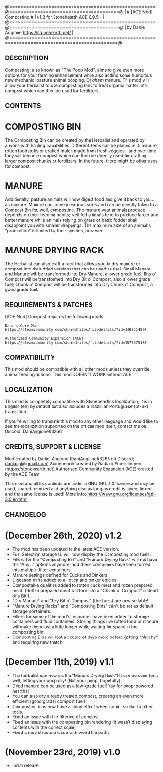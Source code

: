@====================================================@=======================================@
|              # [ACE Mod] Composting #              | v1.2       for Stonehearth ACE 0.9.5+ |
@====================================================@=======================================@
|				      by Daniel Angione				         	   		 https://stonehearth.net/  |                                                                    
@============================================================================================@

## DESCRIPTION

Composting, also known as "The Poop Mod", aims to give even more options for your farming enhancement while also adding some humorous new mechanic: pasture animal pooping. Or *ahem* manure. This mod will allow your herbalist to use composting bins to treat organic matter into compost which can then be used for fertilizers.

## CONTENTS

# COMPOSTING BIN
The Composting Bin can be created by the Herbalist and operated by anyone with hauling capabilities. Different items can be placed in it: manure, rotten foodstuffs or crafted mulch made from fresh veggies - and over time they will become compost which can then be directly used for crafting larger compost chunks or fertilizers. In the future, there might be other uses for compost.

# MANURE
Additionally, pasture animals will now digest food and give it back to you... as manure. Manure can come in various sizes and can be directly taken to a Compost Bin for, well, composting. The manure your animals produce depends on their feeding habits; well fed animals tend to produce larger and better manure while animals relying on grass or basic fodder shall disappoint you with smaller droppings. The maximum size of an animal's "production" is limited by their species, however.

# MANURE DRYING RACK
The Herbalist can also craft a rack that allows you to dry manure or compost into their dried versions that can be used as fuel. Small Manure and Manure will be transformed into Dry Manure, a lower grade fuel; Bits o' Compost will be transformed into Dry Bit o' Compost, also a lower grade fuel; Chunk o' Compost will be transformed into Dry Chunk o' Compost, a good grade fuel.

## REQUIREMENTS & PATCHES

[ACE Mod] Compost requires the following mods:

	Dani's Core Mod
	https://steamcommunity.com/sharedfiles/filedetails/?id=1403214892
	
	Authorized Community Expansion (ACE)
	https://steamcommunity.com/sharedfiles/filedetails/?id=1577375188
	
## COMPATIBILITY

This mod should be compatible with all other mods unless they override animal feeding actions. This mod DOESN'T WORK without ACE.

## LOCALIZATION

This mod is completely compatible with Stonehearth's localization, it is in English (en) by default but also includes a Brazillian Portuguese (pt-BR) translation. 

If you're willing to translate this mod to any other language and would like to see the localization supported on the official mod itself, contact me on Discord:
DaniAngione#3266

## CREDITS, SUPPORT & LICENSE

Mod created by Daniel Angione (DaniAngione#3266 on Discord; daniangi@gmail.com)
Stonehearth created by Radiant Entertainment (https://stonehearth.net)
Authorized Community Expansion (ACE) created by the ACE Team

This mod and all its contents are under a GNU GPL 3.0 license and may be used, shared, remixed and anything else as long as credit is given, linked and the same license is used! More info: https://www.gnu.org/licenses/gpl-3.0.en.html

## CHANGELOG

# (December 26th, 2020) v1.2
- The mod has been updated to the latest ACE version.
- Fuel Selection storage UI will now display the Composting mod fuels.
- Filters for the "Composting Bin" and "Manure Drying Rack" will not have the "Any..." options anymore; and these containers have been turned into multiple-filter containers.
- Manure settings defined for Ducks and Oinkers
- Digestion buffs added to all duck and oinker edibles.
- Compostable qualities added to rotten duck meat and rotten prepared meat. (Rotten prepared meat will turn into a "Chunk o' Compost" instead of a Bit!)
- "Dry Manure" and "Dry Bit o' Compost" (the fuels) are now sellable!
- "Manure Drying Racks" and "Composting Bins" can't be set as default storage containers.
- Filters for some of the mod's resources have been added to storage containers and fluid containers. Storing things like rotten food or manure will make them last a little longer while waiting for space in the composting bin.
- Composting Bins will last a couple of days more before getting "Mulchy" and requiring new thatch.

# (December 11th, 2019) v1.1
- The herbalist can now craft a “Manure Drying Rack”! It can be used for… well, letting your poop dry! (Not your poop, hopefully)
- Dried manure can be used as a low-grade fuel! Yay for poop-powered hearths!
- You can also dry already treated compost, creating an even more efficient (good grade) compost fuel!
- Composting bins now have a shiny effect when iconic, similar to other tools.
- Fixed an issue with the filtering of compost
- Fixed an issue with the composting bin rendering (it wasn’t displaying contents with the correct scale)
- Fixed a mod structure issue with weird file paths.

# (November 23rd, 2019) v1.0
- Initial release